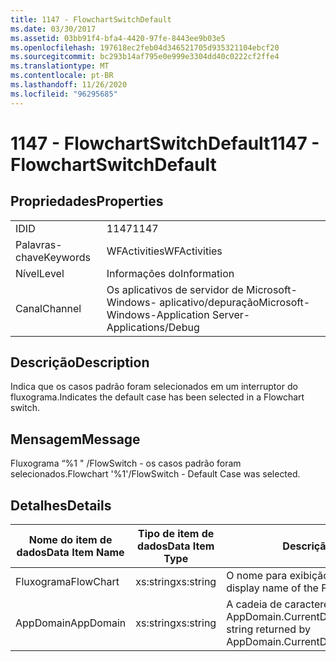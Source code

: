 ```yaml
---
title: 1147 - FlowchartSwitchDefault
ms.date: 03/30/2017
ms.assetid: 03bb91f4-bfa4-4420-97fe-8443ee9b03e5
ms.openlocfilehash: 197618ec2feb04d346521705d935321104ebcf20
ms.sourcegitcommit: bc293b14af795e0e999e3304dd40c0222cf2ffe4
ms.translationtype: MT
ms.contentlocale: pt-BR
ms.lasthandoff: 11/26/2020
ms.locfileid: "96295685"
---
```

# <a name="1147---flowchartswitchdefault"></a><span data-ttu-id="55d3b-102">1147 - FlowchartSwitchDefault</span><span class="sxs-lookup"><span data-stu-id="55d3b-102">1147 - FlowchartSwitchDefault</span></span>

## <a name="properties"></a><span data-ttu-id="55d3b-103">Propriedades</span><span class="sxs-lookup"><span data-stu-id="55d3b-103">Properties</span></span>  
  
|||  
|-|-|  
|<span data-ttu-id="55d3b-104">ID</span><span class="sxs-lookup"><span data-stu-id="55d3b-104">ID</span></span>|<span data-ttu-id="55d3b-105">1147</span><span class="sxs-lookup"><span data-stu-id="55d3b-105">1147</span></span>|  
|<span data-ttu-id="55d3b-106">Palavras-chave</span><span class="sxs-lookup"><span data-stu-id="55d3b-106">Keywords</span></span>|<span data-ttu-id="55d3b-107">WFActivities</span><span class="sxs-lookup"><span data-stu-id="55d3b-107">WFActivities</span></span>|  
|<span data-ttu-id="55d3b-108">Nível</span><span class="sxs-lookup"><span data-stu-id="55d3b-108">Level</span></span>|<span data-ttu-id="55d3b-109">Informações do</span><span class="sxs-lookup"><span data-stu-id="55d3b-109">Information</span></span>|  
|<span data-ttu-id="55d3b-110">Canal</span><span class="sxs-lookup"><span data-stu-id="55d3b-110">Channel</span></span>|<span data-ttu-id="55d3b-111">Os aplicativos de servidor de Microsoft-Windows- aplicativo/depuração</span><span class="sxs-lookup"><span data-stu-id="55d3b-111">Microsoft-Windows-Application Server-Applications/Debug</span></span>|  
  
## <a name="description"></a><span data-ttu-id="55d3b-112">Descrição</span><span class="sxs-lookup"><span data-stu-id="55d3b-112">Description</span></span>  

 <span data-ttu-id="55d3b-113">Indica que os casos padrão foram selecionados em um interruptor do fluxograma.</span><span class="sxs-lookup"><span data-stu-id="55d3b-113">Indicates the default case has been selected in a Flowchart switch.</span></span>  
  
## <a name="message"></a><span data-ttu-id="55d3b-114">Mensagem</span><span class="sxs-lookup"><span data-stu-id="55d3b-114">Message</span></span>  

 <span data-ttu-id="55d3b-115">Fluxograma “%1 " /FlowSwitch - os casos padrão foram selecionados.</span><span class="sxs-lookup"><span data-stu-id="55d3b-115">Flowchart '%1'/FlowSwitch - Default Case was selected.</span></span>  
  
## <a name="details"></a><span data-ttu-id="55d3b-116">Detalhes</span><span class="sxs-lookup"><span data-stu-id="55d3b-116">Details</span></span>  
  
|<span data-ttu-id="55d3b-117">Nome do item de dados</span><span class="sxs-lookup"><span data-stu-id="55d3b-117">Data Item Name</span></span>|<span data-ttu-id="55d3b-118">Tipo de item de dados</span><span class="sxs-lookup"><span data-stu-id="55d3b-118">Data Item Type</span></span>|<span data-ttu-id="55d3b-119">Descrição</span><span class="sxs-lookup"><span data-stu-id="55d3b-119">Description</span></span>|  
|--------------------|--------------------|-----------------|  
|<span data-ttu-id="55d3b-120">Fluxograma</span><span class="sxs-lookup"><span data-stu-id="55d3b-120">FlowChart</span></span>|<span data-ttu-id="55d3b-121">xs:string</span><span class="sxs-lookup"><span data-stu-id="55d3b-121">xs:string</span></span>|<span data-ttu-id="55d3b-122">O nome para exibição do fluxograma.</span><span class="sxs-lookup"><span data-stu-id="55d3b-122">The display name of the FlowChart.</span></span>|  
|<span data-ttu-id="55d3b-123">AppDomain</span><span class="sxs-lookup"><span data-stu-id="55d3b-123">AppDomain</span></span>|<span data-ttu-id="55d3b-124">xs:string</span><span class="sxs-lookup"><span data-stu-id="55d3b-124">xs:string</span></span>|<span data-ttu-id="55d3b-125">A cadeia de caracteres retornada por AppDomain.CurrentDomain.FriendlyName.</span><span class="sxs-lookup"><span data-stu-id="55d3b-125">The string returned by AppDomain.CurrentDomain.FriendlyName.</span></span>|
